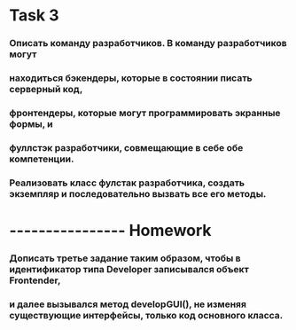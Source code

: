 # Task 3
### Описать команду разработчиков. В команду разработчиков могут
### находиться бэкендеры, которые в состоянии писать серверный код,
### фронтендеры, которые могут программировать экранные формы, и
### фуллстэк разработчики, совмещающие в себе обе компетенции.
### Реализовать класс фулстак разработчика, создать экземпляр и последовательно вызвать все его методы.

# ---------------- Homework
### Дописать третье задание таким образом, чтобы в идентификатор типа Developer записывался объект Frontender, 
### и далее вызывался метод developGUI(), не изменяя существующие интерфейсы, только код основного класса.